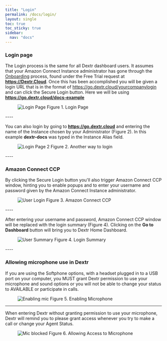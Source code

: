 ```yaml
---
title: "Login"
permalink: /docs/login/
layout: single
toc: true
toc_sticky: true
sidebar: 
  nav: "docs"
---
```


### Login page

The Login process is the same for all Dextr dashboard users.  It assumes that your Amazon Connect Instance administrator has gone through the [Onboarding](/docs/onboarding/) process, found under the Free Trial request at **https://Dextr.Cloud**.  Once this has been accomplished you will be given a login URL that is in the format of https://go.dextr.cloud/yourcompanylogin and can click the Secure Login button.  Here we will be using **https://go.dextr.cloud/docs-example**  

<figure>
   <img src="{{ '/assets/images/login.jpg' }}" alt="Login Page">
   <span>Figure 1. Login Page</span>
</figure>
----

You can also login by going to **https://go.dextr.cloud**  and entering the name of the Instance chosen by your Administrator (Figure 2). In this example **dextr-docs** was typed in the Instance Alias field. 

<figure>
   <img src="{{ '/assets/images/login-2.jpg' }}" alt="Login Page 2">
   <span>Figure 2. Another way to login</span>
</figure>
----

### Amazon Connect CCP

By clicking the Secure Login button you'll also trigger Amazon Connect CCP window, hinting you to enable popups and to enter your username and password given by the Amazon Connect Instance administrator.

<figure>
   <img src="{{ '/assets/images/login-ccp.jpg' }}" alt="User Login">
   <span>Figure 3. Amazon Connect CCP</span>
</figure>
----

After entering your username and password, Amazon Connect CCP window will be replaced with the login summary (Figure 4). Clicking on the **Go to Dashboard** button will bring you to Dextr Home Dashboard.

<figure>
   <img src="{{ '/assets/images/username-login.jpg' }}" alt="User Summary">
   <span>Figure 4. Login Summary</span>
</figure>
----

### Allowing microphone use in Dextr

If you are using the Softphone options, with a headset plugged in to a USB port on your computer, you MUST grant Dextr permission to use your microphone and sound options or you will not be able to change your status to AVAILABLE or participate in calls.

 <figure>
   <img src="{{ '/assets/images/microphone.jpg' }}" alt="Enabling mic">
   <span>Figure 5. Enabling Microphone</span>
</figure>

----

When entering Dextr without granting permission to use your microphone, Dextr will remind you to please grant access whenever you try to make a call or change your Agent Status.

<figure>
   <img src="{{ '/assets/images/mic-blocked.jpg' }}" alt="Mic blocked">
   <span>Figure 6. Allowing Access to Microphone</span>
</figure>


 